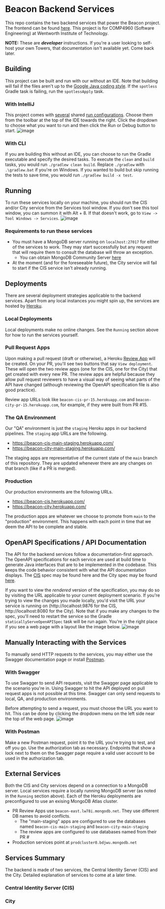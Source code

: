 # Beacon Backend Services
This repo contains the two backend services that power the Beacon project. The frontend can be found [here](https://github.com/IncPlusPlus/beacon-frontend). This project is for COMP4960 (Software Engineering) at Wentworth Institute of Technology.

**NOTE:** These are **_developer_** instructions. If you're a user looking to self-host your own Towers, that documentation isn't available yet. Come back later.

## Building
This project can be built and run with our without an IDE. Note that building will fail if the files aren't up to the [Google Java coding style](https://google.github.io/styleguide/javaguide.html). If the `spotless` Gradle task is failing, run the `spotlessApply` task.

### With IntelliJ
This project comes with [several](.run) shared [run configurations](https://www.jetbrains.com/help/idea/2021.3/run-debug-configuration.html). Choose them from the toolbar at the top of the IDE towards the right. Click the dropdown to choose what you want to run and then click the Run or Debug button to start.
![image](https://user-images.githubusercontent.com/6992149/156421023-ad0e5c79-c84f-4232-b368-f62e1197a8f5.png)


### With CLI
If you are building this without an IDE, you can choose to run the Gradle executable and specify the desired tasks. To execute the `clean` and `build` tasks, you would run `./gradlew clean build`. Replace `./gradlew` with `.\gradlew.bat` if you're on Windows. If you wanted to build but skip running the tests to save time, you would run `./gradlew build -x test`.

## Running
To run these services locally on your machine, you should run the CIS and/or City service from the Services tool window. If you don't see this tool window, you can summon it with Alt + 8. If that doesn't work, go to `View -> Tool Windows -> Services`.
![image](https://user-images.githubusercontent.com/6992149/156421209-2a9806cf-aa2f-4ccc-bbe7-d705b442f9af.png)

### Requirements to run these services
- You must have a MongoDB server running on `localhost:27017` for either of the services to work. They may start successfully but any request that will require them to consult the database will throw an exception.
  - You can obtain MongoDB Community Server [here](https://www.mongodb.com/try/download/community)
- At the moment (and for the foreseeable future), the City service will fail to start if the CIS service isn't already running.

## Deployments
There are several deployment strategies applicable to the backend services. Apart from any local instances you might spin up, the services are hosted by [Heroku](https://herokuapp.com/).

### Local Deployments
Local deployments make no online changes. See the `Running` section above for how to run the services yourself.

### Pull Request Apps
Upon making a pull request (draft or otherwise), a Heroku [Review App](https://devcenter.heroku.com/articles/github-integration-review-apps) will be created. On your PR, you'll see two buttons that say `View deployment`. These will open the two review apps (one for the CIS, one for the City) that get created with every new PR. The review apps are helpful because they allow pull request reviewers to have a visual way of seeing what parts of the API have changed (although reviewing the OpenAPI specification file is also good practice).

Review app URLs look like `beacon-cis-pr-15.herokuapp.com` and `beacon-city-pr-15.herokuapp.com`, for example, if they were built from PR #15.

### The QA Environment
Our "QA" environment is just the `staging` Heroku apps in our backend pipelines. The `staging` app URLs are the following.
- https://beacon-cis-main-staging.herokuapp.com/
- https://beacon-city-main-staging.herokuapp.com/

The staging apps are representative of the current state of the `main` branch of this repository. They are updated whenever there are any changes on that branch (like if a PR is merged).

### Production
Our production environments are the following URLs.
- https://beacon-cis.herokuapp.com/
- https://beacon-city.herokuapp.com/

The production apps are whatever we choose to promote from `main` to the "production" environment. This happens with each point in time that we deem the API to be complete and stable.

## OpenAPI Specifications / API Documentation
The API for the backend services follow a documentation-first approach. The OpenAPI specifications for each service are used at build time to generate Java interfaces that are to be implemented in the codebase. This keeps the code behavior consistent with what the API documentation displays. The [CIS](common/src/main/openapi/beacon-central-identity-server.openapi.yml) spec may be found here and the City spec may be found [here](common/src/main/openapi/beacon-city.openapi.yml).

If you want to view the _rendered_ version of the specification, you may do so by visiting the URL applicable to your current deployment scenario. If you're trying to view the changes you made locally, you'd visit the URL your service is running on (http://localhost:9876 for the CIS, http://localhost:8080 for the City). Note that if you make any changes to the spec, you'll need to restart the service so the Gradle `staticallyServeOpenAPISpec` task will be run again. You're in the right place if you see a web page with a layout like the image below.
![image](https://user-images.githubusercontent.com/6992149/156421397-d951c851-e116-46c8-ac19-3c43cd3f4d21.png)

## Manually Interacting with the Services
To manually send HTTP requests to the services, you may either use the Swagger documentation page or install [Postman](https://www.postman.com/).

### With Swagger
To use Swagger to send API requests, visit the Swagger page applicable to the scenario you're in. Using Swagger to hit the API deployed on pull request apps is not possible at this time. Swagger can only send requests to local, QA, and production environments.

Before attempting to send a request, you must choose the URL you want to hit. This can be done by clicking the dropdown menu on the left side near the top of the web page.
![image](https://user-images.githubusercontent.com/6992149/156422516-60e29c56-a5bf-4c71-b15c-ad46ba76379e.png)

### With Postman
Make a new Postman request, point it to the URL you're trying to test, and off you go. Use the authorization tab as necessary. Endpoints that show a lock next to them on the Swagger page require a valid user account to be used in the authorization tab.

## External Services
Both the CIS and City services depend on a connection to a MongoDB server. Local services require a locally running MongoDB server (as noted in the `Running` section above). Each of the Heroku deployments are preconfigured to use an exising MongoDB Atlas cluster.

- PR Review Apps use `beacon-east.lw78i.mongodb.net`. They use different DB names to avoid conflicts.
  - The "main-staging" apps are configured to use the databases named `beacon-cis-main-staging` and `beacon-city-main-staging`
  - The review apps are configured to use databases named from their PR #
- Production services point at `prodcluster0.bdjwu.mongodb.net`

## Services Summary
The backend is made of two services, the Central Identity Server (CIS) and the City. Detailed explanation of services to come at a later time.

### Central Identity Server (CIS)
[//]: # (TODO)

### City
[//]: # (TODO)
